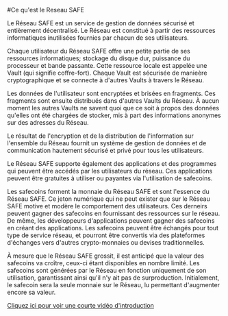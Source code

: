 #Ce qu'est le Reseau SAFE

Le Réseau SAFE est un service de gestion de données sécurisé et entièrement décentralisé. Le Réseau est constitué à partir des ressources informatiques inutilisées fournies par chacun de ses utilisateurs.

Chaque utilisateur du Réseau SAFE offre une petite partie de ses ressources informatiques; stockage du disque dur, puissance du processeur et bande passante. Cette ressource locale est appelée une Vault (qui signifie coffre-fort). Chaque Vault est sécurisée de manieère cryptographique et se connecte à d'autres Vaults à travers le Réseau.

Les données de l'utilisateur sont encryptées et brisées en fragments. Ces fragments sont ensuite distribués dans d'autres Vaults du Réseau. À aucun moment les autres Vaults ne savent quoi que ce soit à propos des données qu'elles ont été chargées de stocker, mis à part des informations anonymes sur des adresses du Réseau.

Le résultat  de l'encryption et de la distribution de l'information sur l'ensemble du Réseau fournit un système de gestion de données et de communication hautement sécurisé et privé pour tous les utilisateurs.

Le Réseau SAFE supporte également des applications et des programmes qui peuvent être accédés par les utilisateurs du réseau. Ces applications peuvent être gratuites à utiliser ou payantes via l'utilisation de safecoins.

Les safecoins forment la monnaie du Réseau SAFE et sont l'essence du Réseau SAFE. Ce jeton numérique qui ne peut exister que sur le Réseau SAFE motive et modère le comportement des utilisateurs. Ces derneirs peuvent gagner des safecoins en fournissant des ressources sur le réseau. De même, les développeurs d'applications peuvent gagner des safecoins en créant des applications. Les safecoins peuvent être échangés pour tout type de service réseau, et pourront être convertis via des plateformes d'échanges vers d'autres crypto-monnaies ou devises traditionnelles.

À mesure que le Réseau SAFE grossit, il est anticipé que la valeur des safecoins va croître, ceux-ci étant disponibles en nombre limité. Les safecoins sont générées par le Réseau en fonction uniquement de son utilisation, garantissant ainsi qu'il n'y ait pas de surproduction. Initialement, le safecoin sera la seule monnaie sur le Réseau, lu permettant d'augmenter encore sa valeur.

[Cliquez ici pour voir une courte vidéo d'introduction](https://www.youtube.com/watch?v=RdGH40oUVDY)
